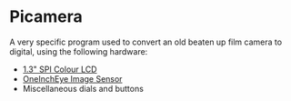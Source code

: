 # Picamera

A very specific program used to convert an old beaten up film camera to digital, using the following hardware:
 - [1.3" SPI Colour LCD](https://github.com/pimoroni/st7789-python)
 - [OneInchEye Image Sensor](https://github.com/will127534/OneInchEye)
 - Miscellaneous dials and buttons